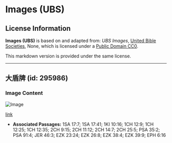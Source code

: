 # Images (UBS)

## License Information

**Images (UBS)** is based on and adapted from: _UBS Images_, [United Bible Societies](https://unitedbiblesocieties.org/), None, which is licensed under a [Public Domain CC0](https://creativecommons.org/public-domain/cc0/).

This markdown version is provided under the same license.



--------------------------------

## 大盾牌 (id: 295986)

### Image Content

![Image](https://cdn.aquifer.bible/aquifer-content/resources/Media/WEB-0386_large_shield.jpg)

[link](https://cdn.aquifer.bible/aquifer-content/resources/Media/WEB-0386_large_shield.jpg)

* **Associated Passages:** 1SA 17:7; 1SA 17:41; 1KI 10:16; 1CH 12:9; 1CH 12:25; 1CH 12:35; 2CH 9:15; 2CH 11:12; 2CH 14:7; 2CH 25:5; PSA 35:2; PSA 91:4; JER 46:3; EZK 23:24; EZK 26:8; EZK 38:4; EZK 39:9; EPH 6:16

